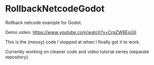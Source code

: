 # RollbackNetcodeGodot
Rollback netcode example for Godot.

Demo video: https://www.youtube.com/watch?v=CrqZW6EoGII



This is the (messy) code I stopped at when I finally got it to work.


Currently working on cleaner code and video tutorial series (separate repository).
